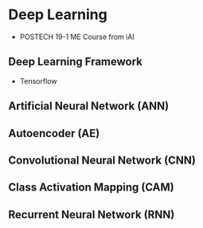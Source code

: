 # Deep Learning
- POSTECH 19-1 ME Course from iAI

## Deep Learning Framework
- Tensorflow

## Artificial Neural Network (ANN)

## Autoencoder (AE)

## Convolutional Neural Network (CNN)

## Class Activation Mapping (CAM)

## Recurrent Neural Network (RNN)
